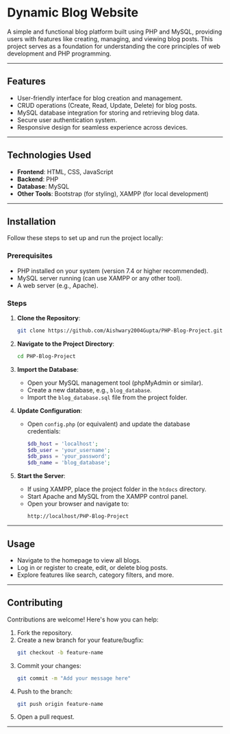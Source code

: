 # Dynamic Blog Website

A simple and functional blog platform built using PHP and MySQL, providing users with features like creating, managing, and viewing blog posts. This project serves as a foundation for understanding the core principles of web development and PHP programming.

---

## **Features**  

- User-friendly interface for blog creation and management.  
- CRUD operations (Create, Read, Update, Delete) for blog posts.  
- MySQL database integration for storing and retrieving blog data.  
- Secure user authentication system.  
- Responsive design for seamless experience across devices.  

---

## **Technologies Used**  

- **Frontend**: HTML, CSS, JavaScript  
- **Backend**: PHP  
- **Database**: MySQL  
- **Other Tools**: Bootstrap (for styling), XAMPP (for local development)  

---

## **Installation**  

Follow these steps to set up and run the project locally:  

### Prerequisites  
- PHP installed on your system (version 7.4 or higher recommended).  
- MySQL server running (can use XAMPP or any other tool).  
- A web server (e.g., Apache).  

### Steps  
1. **Clone the Repository**:  
   ```bash  
   git clone https://github.com/Aishwary2004Gupta/PHP-Blog-Project.git  
   ```  
2. **Navigate to the Project Directory**:  
   ```bash  
   cd PHP-Blog-Project  
   ```  
3. **Import the Database**:  
   - Open your MySQL management tool (phpMyAdmin or similar).  
   - Create a new database, e.g., `blog_database`.  
   - Import the `blog_database.sql` file from the project folder.  

4. **Update Configuration**:  
   - Open `config.php` (or equivalent) and update the database credentials:  
     ```php  
     $db_host = 'localhost';  
     $db_user = 'your_username';  
     $db_pass = 'your_password';  
     $db_name = 'blog_database';  
     ```  

5. **Start the Server**:  
   - If using XAMPP, place the project folder in the `htdocs` directory.  
   - Start Apache and MySQL from the XAMPP control panel.  
   - Open your browser and navigate to:  
     ```
     http://localhost/PHP-Blog-Project  
     ```  

---

## **Usage**  

- Navigate to the homepage to view all blogs.  
- Log in or register to create, edit, or delete blog posts.  
- Explore features like search, category filters, and more.  

---

## **Contributing**  

Contributions are welcome! Here's how you can help:  
1. Fork the repository.  
2. Create a new branch for your feature/bugfix:  
   ```bash  
   git checkout -b feature-name  
   ```  
3. Commit your changes:  
   ```bash  
   git commit -m "Add your message here"  
   ```  
4. Push to the branch:  
   ```bash  
   git push origin feature-name  
   ```  
5. Open a pull request.  

---

